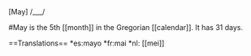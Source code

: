 [May] /___/

#May is the 5th [[month]] in the Gregorian [[calendar]]. It has 31 days.

==Translations==
*es:mayo
*fr:mai
*nl: [[mei]]